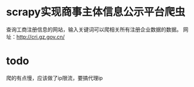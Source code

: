 # scrapy实现商事主体信息公示平台爬虫
查询工商注册信息的网站，输入关键词可以爬相关所有注册企业数据的数据。
网址：http://cri.gz.gov.cn/
# todo
爬的有点慢，应该做了ip限流，要搞代理ip
